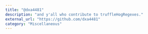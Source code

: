 ```yaml
---
title: "@dxa4481"
description: "and y'all who contribute to truffleHogRegexes."
external_url: "https://github.com/dxa4481"
category: "Miscellaneous"
---
```

